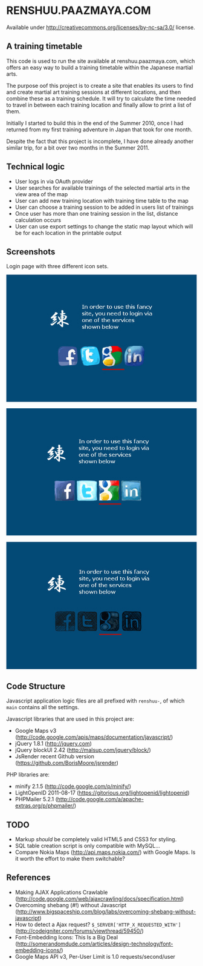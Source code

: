 RENSHUU.PAAZMAYA.COM
====================
Available under http://creativecommons.org/licenses/by-nc-sa/3.0/ license.

A training timetable
---------------------

This code is used to run the site available at renshuu.paazmaya.com, which offers an easy way to build a training timetable within the Japanese martial arts.

The purpose oof this project is to create a site that enables its users to find and create martial art training sessions at different locations, and then combine these as a training schedule.
It will try to calculate the time needed to travel in between each training location and finally allow to print a list of them.

Initially I started to build this in the end of the Summer 2010, once I had returned from my first training adventure in Japan that took for one month.

Despite the fact that this project is incomplete, I have done already another similar trip, for a bit over two months in the Summer 2011.

Technical logic
---------------

* User logs in via OAuth provider
* User searches for available trainings of the selected martial arts in the view area of the map
* User can add new training location with training time table to the map
* User can choose a training session to be added in users list of trainings
* Once user has more than one training session in the list, distance calculation occurs
* User can use export settings to change the static map layout which will be for each location in the printable output


Screenshots
-----------

Login page with three different icon sets.

![Login page with icons from "Hand Drawn Social"](https://github.com/paazmaya/renshuu.paazmaya.com/raw/master/source/screenshot-2012-login.hand-drawn-social.jpg)

![Login page with icons from "Hand Drawn Social"](https://github.com/paazmaya/renshuu.paazmaya.com/raw/master/source/screenshot-2012-login.handycons2.jpg)

![Login page with icons from "Hand Drawn Social"](https://github.com/paazmaya/renshuu.paazmaya.com/raw/master/source/screenshot-2012-login.social-icons-sketch-black.jpg)


Code Structure
--------------

Javascript application logic files are all prefixed with `renshuu-`, of which `main` contains all the settings.

Javascript libraries that are used in this project are:

* Google Maps v3 (http://code.google.com/apis/maps/documentation/javascript/)
* jQuery 1.8.1 (http://jquery.com)
* jQuery blockUI 2.42 (http://malsup.com/jquery/block/)
* JsRender recent Github version (https://github.com/BorisMoore/jsrender)

PHP libraries are:

* minify 2.1.5 (http://code.google.com/p/minify/)
* LightOpenID 2011-08-17 (https://gitorious.org/lightopenid/lightopenid)
* PHPMailer 5.2.1 (http://code.google.com/a/apache-extras.org/p/phpmailer/)

TODO
----

* Markup *should* be completely valid HTML5 and CSS3 for styling.
* SQL table creation script is only compatible with MySQL...
* Compare Nokia Maps (http://api.maps.nokia.com/) with Google Maps. Is it worth the effort to make them switchable?

References
----------

* Making AJAX Applications Crawlable (http://code.google.com/web/ajaxcrawling/docs/specification.html)
* Overcoming shebang (#!) without Javascript (http://www.bigspaceship.com/blog/labs/overcoming-shebang-without-javascript)
* How to detect a Ajax request? `$_SERVER['HTTP_X_REQUESTED_WITH']` (http://codeigniter.com/forums/viewthread/59450/)
* Font-Embedding Icons: This Is a Big Deal (http://somerandomdude.com/articles/design-technology/font-embedding-icons/)
* Google Maps API v3, Per-User Limit is 1.0 requests/second/user

